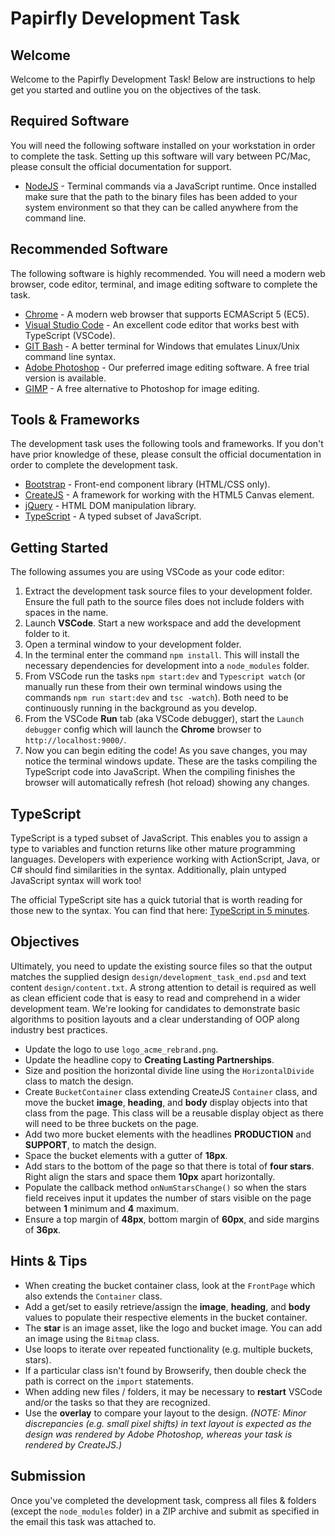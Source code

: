 Papirfly Development Task
============================

Welcome
-------
Welcome to the Papirfly Development Task!  Below are instructions to help get you started and outline you on the objectives of the task.

Required Software
-----------------
You will need the following software installed on your workstation in order to complete the task.  Setting up this software will vary between PC/Mac, please consult the official documentation for support.

* [NodeJS](https://nodejs.org/en/) - Terminal commands via a JavaScript runtime.  Once installed make sure that the path to the binary files has been added to your system environment so that they can be called anywhere from the command line.

Recommended Software
--------------------
The following software is highly recommended.  You will need a modern web browser, code editor, terminal, and image editing software to complete the task.

* [Chrome](https://www.google.co.uk/chrome) - A modern web browser that supports ECMAScript 5 (EC5).
* [Visual Studio Code](https://code.visualstudio.com/) - An excellent code editor that works best with TypeScript (VSCode).
* [GIT Bash](https://gitforwindows.org/) - A better terminal for Windows that emulates Linux/Unix command line syntax.  
* [Adobe Photoshop](https://www.adobe.com/uk/products/photoshop.html) - Our preferred image editing software.  A free trial version is available.
* [GIMP](https://www.gimp.org/) - A free alternative to Photoshop for image editing.

Tools & Frameworks
------------------
The development task uses the following tools and frameworks.  If you don't have prior knowledge of these, please consult the official documentation in order to complete the development task.

* [Bootstrap](https://getbootstrap.com/) - Front-end component library (HTML/CSS only).
* [CreateJS](https://createjs.com/) - A framework for working with the HTML5 Canvas element.
* [jQuery](https://jquery.com/) - HTML DOM manipulation library.
* [TypeScript](https://www.typescriptlang.org/) - A typed subset of JavaScript.

Getting Started
---------------
The following assumes you are using VSCode as your code editor:

1. Extract the development task source files to your development folder.  Ensure the full path to the source files does not include folders with spaces in the name.
2. Launch **VSCode**.  Start a new workspace and add the development folder to it.
3. Open a terminal window to your development folder.
4. In the terminal enter the command `npm install`.  This will install the necessary dependencies for development into a `node_modules` folder.
5. From VSCode run the tasks `npm start:dev` and `Typescript watch` (or manually run these from their own terminal windows using the commands `npm run start:dev` and `tsc -watch`).  Both need to be continuously running in the background as you develop.
6. From the VSCode **Run** tab (aka VSCode debugger), start the `Launch debugger` config which will launch the **Chrome** browser to `http://localhost:9000/`.
7. Now you can begin editing the code!  As you save changes, you may notice the terminal windows update.  These are the tasks compiling the TypeScript code into JavaScript.  When the compiling finishes the browser will automatically refresh (hot reload) showing any changes.


TypeScript
----------
TypeScript is a typed subset of JavaScript.  This enables you to assign a type to variables and function returns like other mature programming languages.  Developers with experience working with ActionScript, Java, or C# should find similarities in the syntax.  Additionally, plain untyped JavaScript syntax will work too!

The official TypeScript site has a quick tutorial that is worth reading for those new to the syntax.  You can find that here: [TypeScript in 5 minutes](https://www.typescriptlang.org/docs/handbook/typescript-in-5-minutes.html).

Objectives
----------
Ultimately, you need to update the existing source files so that the output matches the supplied design `design/development_task_end.psd` and text content `design/content.txt`.  A strong attention to detail is required as well as clean efficient code that is easy to read and comprehend in a wider development team.  We're looking for candidates to demonstrate basic algorithms to position layouts and a clear understanding of OOP along industry best practices.

* Update the logo to use `logo_acme_rebrand.png`.
* Update the headline copy to **Creating Lasting Partnerships**.
* Size and position the horizontal divide line using the `HorizontalDivide` class to match the design.
* Create `BucketContainer` class extending CreateJS `Container` class, and move the bucket **image**, **heading**, and **body** display objects into that class from the page.  This class will be a reusable display object as there will need to be three buckets on the page.
* Add two more bucket elements with the headlines **PRODUCTION** and **SUPPORT**, to match the design.
* Space the bucket elements with a gutter of **18px**.
* Add stars to the bottom of the page so that there is total of **four stars**.  Right align the stars and space them **10px** apart horizontally.
* Populate the callback method `onNumStarsChange()` so when the stars field receives input it updates the number of stars visible on the page between **1** minimum and **4** maximum.
* Ensure a top margin of **48px**, bottom margin of **60px**, and side margins of **36px**.

Hints & Tips
------------
* When creating the bucket container class, look at the `FrontPage` which also extends the `Container` class.
* Add a get/set to easily retrieve/assign the **image**, **heading**, and **body** values to populate their respective elements in the bucket container.
* The **star** is an image asset, like the logo and bucket image.  You can add an image using the `Bitmap` class.
* Use loops to iterate over repeated functionality (e.g. multiple buckets, stars).
* If a particular class isn't found by Browserify, then double check the path is correct on the `import` statements.
* When adding new files / folders, it may be necessary to **restart** VSCode and/or the tasks so that they are recognized.
* Use the **overlay** to compare your layout to the design. *(NOTE: Minor discrepancies (e.g. small pixel shifts) in text layout is expected as the design was rendered by Adobe Photoshop, whereas your task is rendered by CreateJS.)*

Submission
----------
Once you've completed the development task, compress all files & folders (except the `node_modules` folder) in a ZIP archive and submit as specified in the email this task was attached to.